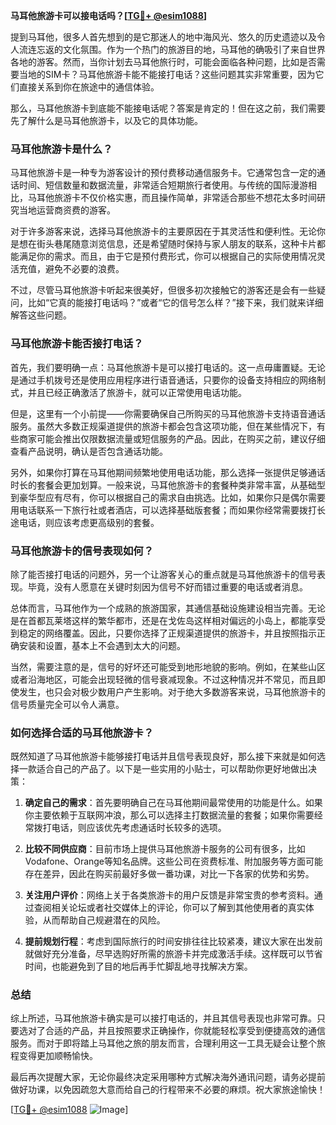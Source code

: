 **马耳他旅游卡可以接电话吗？[[TG💪+ @esim1088](https://t.me/s/esim1088)]**

提到马耳他，很多人首先想到的是它那迷人的地中海风光、悠久的历史遗迹以及令人流连忘返的文化氛围。作为一个热门的旅游目的地，马耳他的确吸引了来自世界各地的游客。然而，当你计划去马耳他旅行时，可能会面临各种问题，比如是否需要当地的SIM卡？马耳他旅游卡能不能接打电话？这些问题其实非常重要，因为它们直接关系到你在旅途中的通信体验。

那么，马耳他旅游卡到底能不能接电话呢？答案是肯定的！但在这之前，我们需要先了解什么是马耳他旅游卡，以及它的具体功能。

### 马耳他旅游卡是什么？

马耳他旅游卡是一种专为游客设计的预付费移动通信服务卡。它通常包含一定的通话时间、短信数量和数据流量，非常适合短期旅行者使用。与传统的国际漫游相比，马耳他旅游卡不仅价格实惠，而且操作简单，非常适合那些不想花太多时间研究当地运营商资费的游客。

对于许多游客来说，选择马耳他旅游卡的主要原因在于其灵活性和便利性。无论你是想在街头巷尾随意浏览信息，还是希望随时保持与家人朋友的联系，这种卡片都能满足你的需求。而且，由于它是预付费形式，你可以根据自己的实际使用情况灵活充值，避免不必要的浪费。

不过，尽管马耳他旅游卡听起来很美好，但很多初次接触它的游客还是会有一些疑问，比如“它真的能接打电话吗？”或者“它的信号怎么样？”接下来，我们就来详细解答这些问题。

### 马耳他旅游卡能否接打电话？

首先，我们要明确一点：马耳他旅游卡是可以接打电话的。这一点毋庸置疑。无论是通过手机拨号还是使用应用程序进行语音通话，只要你的设备支持相应的网络制式，并且已经正确激活了旅游卡，就可以正常使用电话功能。

但是，这里有一个小前提——你需要确保自己所购买的马耳他旅游卡支持语音通话服务。虽然大多数正规渠道提供的旅游卡都会包含这项功能，但在某些情况下，有些商家可能会推出仅限数据流量或短信服务的产品。因此，在购买之前，建议仔细查看产品说明，确认是否包含通话功能。

另外，如果你打算在马耳他期间频繁地使用电话功能，那么选择一张提供足够通话时长的套餐会更加划算。一般来说，马耳他旅游卡的套餐种类非常丰富，从基础型到豪华型应有尽有，你可以根据自己的需求自由挑选。比如，如果你只是偶尔需要用电话联系一下旅行社或者酒店，可以选择基础版套餐；而如果你经常需要拨打长途电话，则应该考虑更高级别的套餐。

### 马耳他旅游卡的信号表现如何？

除了能否接打电话的问题外，另一个让游客关心的重点就是马耳他旅游卡的信号表现。毕竟，没有人愿意在关键时刻因为信号不好而错过重要的电话或者消息。

总体而言，马耳他作为一个成熟的旅游国家，其通信基础设施建设相当完善。无论是在首都瓦莱塔这样的繁华都市，还是在戈佐岛这样相对偏远的小岛上，都能享受到稳定的网络覆盖。因此，只要你选择了正规渠道提供的旅游卡，并且按照指示正确安装和设置，基本上不会遇到太大的问题。

当然，需要注意的是，信号的好坏还可能受到地形地貌的影响。例如，在某些山区或者沿海地区，可能会出现轻微的信号衰减现象。不过这种情况并不常见，而且即使发生，也只会对极少数用户产生影响。对于绝大多数游客来说，马耳他旅游卡的信号质量完全可以令人满意。

### 如何选择合适的马耳他旅游卡？

既然知道了马耳他旅游卡能够接打电话并且信号表现良好，那么接下来就是如何选择一款适合自己的产品了。以下是一些实用的小贴士，可以帮助你更好地做出决策：

1. **确定自己的需求**：首先要明确自己在马耳他期间最常使用的功能是什么。如果你主要依赖于互联网冲浪，那么可以选择主打数据流量的套餐；如果你需要经常拨打电话，则应该优先考虑通话时长较多的选项。

2. **比较不同供应商**：目前市场上提供马耳他旅游卡服务的公司有很多，比如Vodafone、Orange等知名品牌。这些公司在资费标准、附加服务等方面可能存在差异，因此在购买前最好多做一番功课，对比一下各家的优势和劣势。

3. **关注用户评价**：网络上关于各类旅游卡的用户反馈是非常宝贵的参考资料。通过查阅相关论坛或者社交媒体上的评论，你可以了解到其他使用者的真实体验，从而帮助自己规避潜在的风险。

4. **提前规划行程**：考虑到国际旅行的时间安排往往比较紧凑，建议大家在出发前就做好充分准备，尽早选购好所需的旅游卡并完成激活手续。这样既可以节省时间，也能避免到了目的地后再手忙脚乱地寻找解决方案。

### 总结

综上所述，马耳他旅游卡确实是可以接打电话的，并且其信号表现也非常可靠。只要选对了合适的产品，并且按照要求正确操作，你就能轻松享受到便捷高效的通信服务。而对于即将踏上马耳他之旅的朋友而言，合理利用这一工具无疑会让整个旅程变得更加顺畅愉快。

最后再次提醒大家，无论你最终决定采用哪种方式解决海外通讯问题，请务必提前做好功课，以免因疏忽大意而给自己的行程带来不必要的麻烦。祝大家旅途愉快！

[[TG💪+ @esim1088](https://t.me/s/esim1088) ![Image](https://i.postimg.cc/4NQfJmqS/Snipaste-2025-05-13-00-14-12.png)]